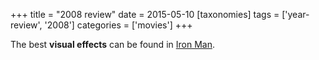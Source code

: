 +++
title = "2008 review"
date = 2015-05-10
[taxonomies]
tags = ['year-review', '2008']
categories = ['movies']
+++

The best **visual effects** can be found in [Iron Man].

  [Iron Man]: @/iron-man.md
